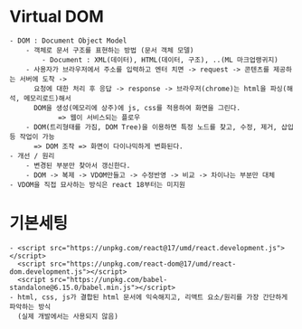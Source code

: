 # Virtual DOM
    - DOM : Document Object Model
        - 객체로 문서 구조를 표현하는 방법 (문서 객체 모델)
            - Document : XML(데이터), HTML(데이터, 구조), ..(ML 마크업랭귀지)
        - 사용자가 브라우저에서 주소를 입력하고 엔터 치면 -> request -> 콘텐츠를 제공하는 서버에 도착 ->
          요청에 대한 처리 후 응답 -> response -> 브라우저(chrome)는 html을 파싱(해석, 메모리로드)해서 
          DOM을 생성(메모리에 상주)에 js, css를 적용하여 화면을 그린다.
                => 웹이 서비스되는 플로우
        - DOM(트리형태를 가짐, DOM Tree)을 이용하면 특정 노드를 찾고, 수정, 제거, 삽입 등 작업이 가능
          => DOM 조작 => 화면이 다이나믹하게 변화된다.
    - 개선 / 원리
        - 변경된 부분만 찾아서 갱신한다.
        - DOM -> 복제 -> VDOM만들고 -> 수정반영 -> 비교 -> 차이나는 부분만 대체
    - VDOM을 직접 묘사하는 방식은 react 18부터는 미지원

# 기본세팅
    - <script src="https://unpkg.com/react@17/umd/react.development.js"></script>
      <script src="https://unpkg.com/react-dom@17/umd/react-dom.development.js"></script>
      <script src="https://unpkg.com/babel-standalone@6.15.0/babel.min.js"></script>
    - html, css, js가 결합된 html 문서에 익숙해지고, 리액트 요소/원리를 가장 간단하게 파악하는 방식
      (실제 개발에서는 사용되지 않음)
